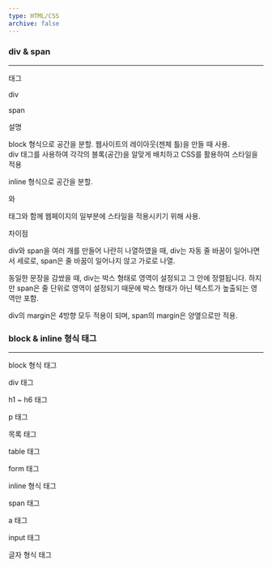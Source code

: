 ```yaml
---
type: HTML/CSS
archive: false
---
```

### div & span

---

태그

div  
  

span

설명

block 형식으로 공간을 분할. 웹사이트의 레이아웃(젠체 틀)을 만들 때 사용.  
div 태그를 사용하여 각각의 블록(공간)을 알맞게 배치하고 CSS를 활용하여 스타일을 적용  

inline 형식으로 공간을 분할.  
<div>와 <p>태그와 함께 웹페이지의 일부분에 스타일을 적용시키기 위해 사용.  

  

차이점

div와 span을 여러 개를 만들어 나란히 나열하였을 때, div는 자동 줄 바꿈이 일어나면서 세로로, span은 줄 바꿈이 일어나지 않고 가로로 나열.

동일한 문장을 감쌌을 때, div는 박스 형태로 영역이 설정되고 그 안에 정렬됩니다. 하지만 span은 줄 단위로 영역이 설정되기 때문에 박스 형태가 아닌 텍스트가 높출되는 영역만 포함.

div의 margin은 4방향 모두 적용이 되며, span의 margin은 양옆으로만 적용.

  

### block & inline 형식 태그

---

block 형식 태그

div 태그

h1 ~ h6 태그

p 태그

목록 태그

table 태그

form 태그

inline 형식 태그

span 태그

a 태그

input 태그

글자 형식 태그